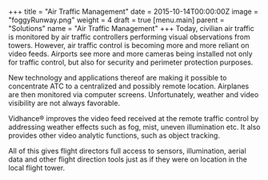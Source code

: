 +++
title = "Air Traffic Management"
date = 2015-10-14T00:00:00Z
image = "foggyRunway.png"
weight = 4
draft = true
[menu.main]
parent = "Solutions"
name = "Air Traffic Management"
+++
Today, civilian air traffic is monitored by air traffic controllers performing visual observations from towers. However, air traffic control is becoming more and more reliant on video feeds. Airports see more and more cameras being installed not only for traffic control, but also for security and perimeter protection purposes.

New technology and applications thereof are making it possible to concentrate ATC to a centralized and possibly remote location. Airplanes are then monitored via computer screens. Unfortunately, weather and video visibility are not always favorable.

Vidhance® improves the video feed received at the remote traffic control by addressing weather effects such as fog, mist, uneven illumination etc. It also provides other video analytic functions, such as object tracking.

All of this gives flight directors full access to sensors, illumination, aerial data and other flight direction tools just as if they were on location in the local flight tower.
